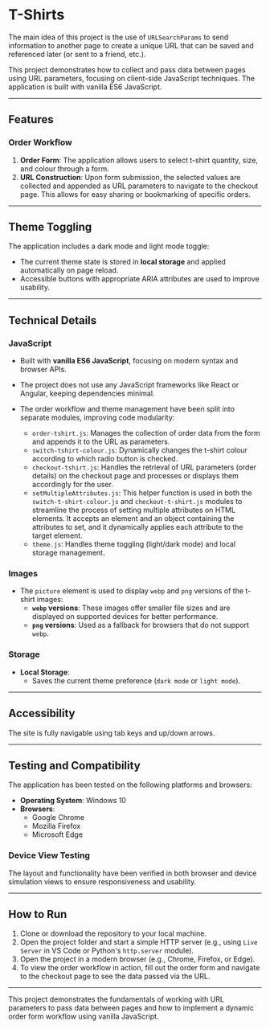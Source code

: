 # T-Shirts

The main idea of this project is the use of `URLSearchParams` to send information to another page to create a unique URL that can be saved and referenced later (or sent to a friend, etc.).

This project demonstrates how to collect and pass data between pages using URL parameters, focusing on client-side JavaScript techniques. The application is built with vanilla ES6 JavaScript.

---

## Features

### Order Workflow

1. **Order Form**: The application allows users to select t-shirt quantity, size, and colour through a form.
2. **URL Construction**: Upon form submission, the selected values are collected and appended as URL parameters to navigate to the checkout page. This allows for easy sharing or bookmarking of specific orders.

---

## Theme Toggling

The application includes a dark mode and light mode toggle:

- The current theme state is stored in **local storage** and applied automatically on page reload.
- Accessible buttons with appropriate ARIA attributes are used to improve usability.

---

## Technical Details

### JavaScript

- Built with **vanilla ES6 JavaScript**, focusing on modern syntax and browser APIs.
- The project does not use any JavaScript frameworks like React or Angular, keeping dependencies minimal.
- The order workflow and theme management have been split into separate modules, improving code modularity:

  - `order-tshirt.js`: Manages the collection of order data from the form and appends it to the URL as parameters.
  - `switch-tshirt-colour.js`: Dynamically changes the t-shirt colour according to which radio button is checked.
  - `checkout-tshirt.js`: Handles the retrieval of URL parameters (order details) on the checkout page and processes or displays them accordingly for the user.
  - `setMultipleAttributes.js`: This helper function is used in both the `switch-t-shirt-colour.js` and `checkout-t-shirt.js` modules to streamline the process of setting multiple attributes on HTML elements. It accepts an element and an object containing the attributes to set, and it dynamically applies each attribute to the target element.
  - `theme.js`: Handles theme toggling (light/dark mode) and local storage management.

### Images

- The `picture` element is used to display `webp` and `png` versions of the t-shirt images:
  - **`webp` versions**: These images offer smaller file sizes and are displayed on supported devices for better performance.
  - **`png` versions**: Used as a fallback for browsers that do not support `webp`.

### Storage

- **Local Storage**:
  - Saves the current theme preference (`dark mode` or `light mode`).

---

## Accessibility

The site is fully navigable using tab keys and up/down arrows.

---

## Testing and Compatibility

The application has been tested on the following platforms and browsers:

- **Operating System**: Windows 10
- **Browsers**:
  - Google Chrome
  - Mozilla Firefox
  - Microsoft Edge

### Device View Testing

The layout and functionality have been verified in both browser and device simulation views to ensure responsiveness and usability.

---

## How to Run

1. Clone or download the repository to your local machine.
2. Open the project folder and start a simple HTTP server (e.g., using `Live Server` in VS Code or Python's `http.server` module).
3. Open the project in a modern browser (e.g., Chrome, Firefox, or Edge).
4. To view the order workflow in action, fill out the order form and navigate to the checkout page to see the data passed via the URL.

---

This project demonstrates the fundamentals of working with URL parameters to pass data between pages and how to implement a dynamic order form workflow using vanilla JavaScript.
